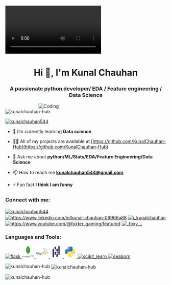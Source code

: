 ![logo](https://github.com/KunalChauhan-Hub/KunalChauhan-Hub/blob/main/LOGO.mp4)
<h1 align="center">Hi 👋, I'm Kunal Chauhan</h1>
<h3 align="center">A passionate python developer/ EDA / Feature engineering / Data Science</h3>
<img align="right" alt="Coding" width="400" src="https://camo.githubusercontent.com/cae12fddd9d6982901d82580bdf321d81fb299141098ca1c2d4891870827bf17/68747470733a2f2f6d69726f2e6d656469756d2e636f6d2f6d61782f313336302f302a37513379765349765f7430696f4a2d5a2e676966">
<p align="left"> <img src="https://komarev.com/ghpvc/?username=kunalchauhan-hub&label=Profile%20views&color=0e75b6&style=flat" alt="kunalchauhan-hub" /> </p>

<p align="left"> <a href="https://twitter.com/kunalchauhan544" target="blank"><img src="https://img.shields.io/twitter/follow/kunalchauhan544?logo=twitter&style=for-the-badge" alt="kunalchauhan544" /></a> </p>

- 🌱 I’m currently learning **Data science**

- 👨‍💻 All of my projects are available at [https://github.com/KunalChauhan-Hub](https://github.com/KunalChauhan-Hub)

- 💬 Ask me about **python/ML/Stats/EDA/Feature Engineering/Data Science**

- 📫 How to reach me **kunalchauhan544@gmail.com**

- ⚡ Fun fact **I think I am funny**

<h3 align="left">Connect with me:</h3>
<p align="left">
<a href="https://twitter.com/kunalchauhan544" target="blank"><img align="center" src="https://raw.githubusercontent.com/rahuldkjain/github-profile-readme-generator/master/src/images/icons/Social/twitter.svg" alt="kunalchauhan544" height="30" width="40" /></a>
<a href="https://linkedin.com/in/https://www.linkedin.com/in/kunal-chauhan-09966a88" target="blank"><img align="center" src="https://raw.githubusercontent.com/rahuldkjain/github-profile-readme-generator/master/src/images/icons/Social/linked-in-alt.svg" alt="https://www.linkedin.com/in/kunal-chauhan-09966a88" height="30" width="40" /></a>
<a href="https://instagram.com/i_kunalchauhan" target="blank"><img align="center" src="https://raw.githubusercontent.com/rahuldkjain/github-profile-readme-generator/master/src/images/icons/Social/instagram.svg" alt="i_kunalchauhan" height="30" width="40" /></a>
<a href="https://www.youtube.com/c/https://www.youtube.com/@foxter_gaming/featured" target="blank"><img align="center" src="https://raw.githubusercontent.com/rahuldkjain/github-profile-readme-generator/master/src/images/icons/Social/youtube.svg" alt="https://www.youtube.com/@foxter_gaming/featured" height="30" width="40" /></a>
<a href="https://discord.gg/_foxy._." target="blank"><img align="center" src="https://raw.githubusercontent.com/rahuldkjain/github-profile-readme-generator/master/src/images/icons/Social/discord.svg" alt="_foxy._." height="30" width="40" /></a>
</p>

<h3 align="left">Languages and Tools:</h3>
<p align="left"> <a href="https://flask.palletsprojects.com/" target="_blank" rel="noreferrer"> <img src="https://www.vectorlogo.zone/logos/pocoo_flask/pocoo_flask-icon.svg" alt="flask" width="40" height="40"/> </a> <a href="https://www.mongodb.com/" target="_blank" rel="noreferrer"> <img src="https://raw.githubusercontent.com/devicons/devicon/master/icons/mongodb/mongodb-original-wordmark.svg" alt="mongodb" width="40" height="40"/> </a> <a href="https://www.mysql.com/" target="_blank" rel="noreferrer"> <img src="https://raw.githubusercontent.com/devicons/devicon/master/icons/mysql/mysql-original-wordmark.svg" alt="mysql" width="40" height="40"/> </a> <a href="https://pandas.pydata.org/" target="_blank" rel="noreferrer"> <img src="https://raw.githubusercontent.com/devicons/devicon/2ae2a900d2f041da66e950e4d48052658d850630/icons/pandas/pandas-original.svg" alt="pandas" width="40" height="40"/> </a> <a href="https://www.python.org" target="_blank" rel="noreferrer"> <img src="https://raw.githubusercontent.com/devicons/devicon/master/icons/python/python-original.svg" alt="python" width="40" height="40"/> </a> <a href="https://scikit-learn.org/" target="_blank" rel="noreferrer"> <img src="https://upload.wikimedia.org/wikipedia/commons/0/05/Scikit_learn_logo_small.svg" alt="scikit_learn" width="40" height="40"/> </a> <a href="https://seaborn.pydata.org/" target="_blank" rel="noreferrer"> <img src="https://seaborn.pydata.org/_images/logo-mark-lightbg.svg" alt="seaborn" width="40" height="40"/> </a> </p>

<p><img align="left" src="https://github-readme-stats.vercel.app/api/top-langs?username=kunalchauhan-hub&show_icons=true&locale=en&layout=compact" alt="kunalchauhan-hub" /></p>

<p>&nbsp;<img align="center" src="https://github-readme-stats.vercel.app/api?username=kunalchauhan-hub&show_icons=true&locale=en" alt="kunalchauhan-hub" /></p>

<p><img align="center" src="https://github-readme-streak-stats.herokuapp.com/?user=kunalchauhan-hub&" alt="kunalchauhan-hub" /></p>
